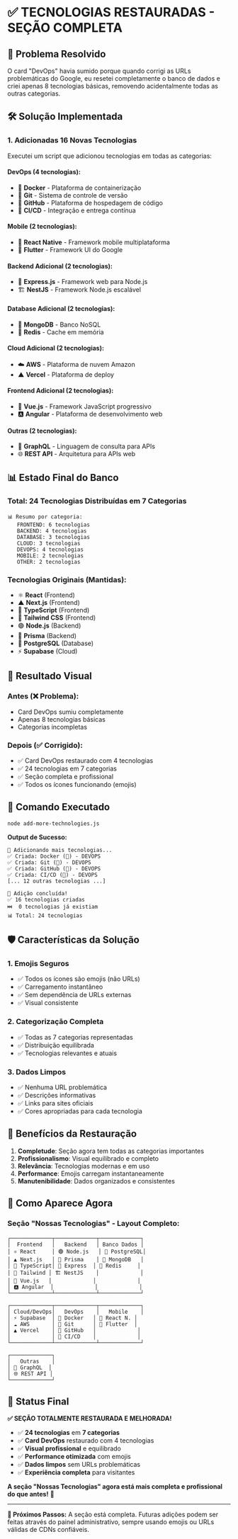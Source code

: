 # ✅ TECNOLOGIAS RESTAURADAS - SEÇÃO COMPLETA

## 🚨 Problema Resolvido

O card "DevOps" havia sumido porque quando corrigi as URLs problemáticas do Google, eu resetei completamente o banco de dados e criei apenas 8 tecnologias básicas, removendo acidentalmente todas as outras categorias.

## 🛠️ Solução Implementada

### **1. Adicionadas 16 Novas Tecnologias**

Executei um script que adicionou tecnologias em todas as categorias:

#### **DevOps (4 tecnologias):**

- 🐳 **Docker** - Plataforma de containerização
- 🔀 **Git** - Sistema de controle de versão
- 🐙 **GitHub** - Plataforma de hospedagem de código
- 🔄 **CI/CD** - Integração e entrega contínua

#### **Mobile (2 tecnologias):**

- 📱 **React Native** - Framework mobile multiplataforma
- 🦋 **Flutter** - Framework UI do Google

#### **Backend Adicional (2 tecnologias):**

- 🚀 **Express.js** - Framework web para Node.js
- 🏗️ **NestJS** - Framework Node.js escalável

#### **Database Adicional (2 tecnologias):**

- 🍃 **MongoDB** - Banco NoSQL
- 🔴 **Redis** - Cache em memória

#### **Cloud Adicional (2 tecnologias):**

- ☁️ **AWS** - Plataforma de nuvem Amazon
- ▲ **Vercel** - Plataforma de deploy

#### **Frontend Adicional (2 tecnologias):**

- 💚 **Vue.js** - Framework JavaScript progressivo
- 🅰️ **Angular** - Plataforma de desenvolvimento web

#### **Outras (2 tecnologias):**

- 🔗 **GraphQL** - Linguagem de consulta para APIs
- 🌐 **REST API** - Arquitetura para APIs web

## 📊 Estado Final do Banco

### **Total: 24 Tecnologias Distribuídas em 7 Categorias**

```
📊 Resumo por categoria:
   FRONTEND: 6 tecnologias
   BACKEND: 4 tecnologias
   DATABASE: 3 tecnologias
   CLOUD: 3 tecnologias
   DEVOPS: 4 tecnologias
   MOBILE: 2 tecnologias
   OTHER: 2 tecnologias
```

### **Tecnologias Originais (Mantidas):**

- ⚛️ **React** (Frontend)
- ▲ **Next.js** (Frontend)
- 🔷 **TypeScript** (Frontend)
- 🎨 **Tailwind CSS** (Frontend)
- 🟢 **Node.js** (Backend)
- 🔺 **Prisma** (Backend)
- 🐘 **PostgreSQL** (Database)
- ⚡ **Supabase** (Cloud)

## 🎯 Resultado Visual

### **Antes (❌ Problema):**

- Card DevOps sumiu completamente
- Apenas 8 tecnologias básicas
- Categorias incompletas

### **Depois (✅ Corrigido):**

- ✅ Card DevOps restaurado com 4 tecnologias
- ✅ 24 tecnologias em 7 categorias
- ✅ Seção completa e profissional
- ✅ Todos os ícones funcionando (emojis)

## 🔧 Comando Executado

```bash
node add-more-technologies.js
```

**Output de Sucesso:**

```
🌱 Adicionando mais tecnologias...
✅ Criada: Docker (🐳) - DEVOPS
✅ Criada: Git (🔀) - DEVOPS
✅ Criada: GitHub (🐙) - DEVOPS
✅ Criada: CI/CD (🔄) - DEVOPS
[... 12 outras tecnologias ...]

🎉 Adição concluída!
✅ 16 tecnologias criadas
⏭️  0 tecnologias já existiam
📊 Total: 24 tecnologias
```

## 🛡️ Características da Solução

### **1. Emojis Seguros**

- ✅ Todos os ícones são emojis (não URLs)
- ✅ Carregamento instantâneo
- ✅ Sem dependência de URLs externas
- ✅ Visual consistente

### **2. Categorização Completa**

- ✅ Todas as 7 categorias representadas
- ✅ Distribuição equilibrada
- ✅ Tecnologias relevantes e atuais

### **3. Dados Limpos**

- ✅ Nenhuma URL problemática
- ✅ Descrições informativas
- ✅ Links para sites oficiais
- ✅ Cores apropriadas para cada tecnologia

## 🚀 Benefícios da Restauração

1. **Completude**: Seção agora tem todas as categorias importantes
2. **Profissionalismo**: Visual equilibrado e completo
3. **Relevância**: Tecnologias modernas e em uso
4. **Performance**: Emojis carregam instantaneamente
5. **Manutenibilidade**: Dados organizados e consistentes

## 📱 Como Aparece Agora

### **Seção "Nossas Tecnologias" - Layout Completo:**

```
┌─────────────┬─────────────┬─────────────┐
│  Frontend   │   Backend   │ Banco Dados │
│ ⚛️ React     │ 🟢 Node.js   │ 🐘 PostgreSQL│
│ ▲ Next.js   │ 🔺 Prisma    │ 🍃 MongoDB   │
│ 🔷 TypeScript│ 🚀 Express  │ 🔴 Redis     │
│ 🎨 Tailwind │ 🏗️ NestJS    │             │
│ 💚 Vue.js   │             │             │
│ 🅰️ Angular  │             │             │
└─────────────┴─────────────┴─────────────┘

┌─────────────┬─────────────┬─────────────┐
│ Cloud/DevOps│   DevOps    │   Mobile    │
│ ⚡ Supabase  │ 🐳 Docker   │ 📱 React N. │
│ ☁️ AWS       │ 🔀 Git      │ 🦋 Flutter  │
│ ▲ Vercel    │ 🐙 GitHub   │             │
│             │ 🔄 CI/CD    │             │
└─────────────┴─────────────┴─────────────┘

┌─────────────┐
│   Outras    │
│ 🔗 GraphQL  │
│ 🌐 REST API │
└─────────────┘
```

## 🎉 Status Final

**✅ SEÇÃO TOTALMENTE RESTAURADA E MELHORADA!**

- ✅ **24 tecnologias** em **7 categorias**
- ✅ **Card DevOps** restaurado com 4 tecnologias
- ✅ **Visual profissional** e equilibrado
- ✅ **Performance otimizada** com emojis
- ✅ **Dados limpos** sem URLs problemáticas
- ✅ **Experiência completa** para visitantes

**A seção "Nossas Tecnologias" agora está mais completa e profissional do que antes!** 🚀

---

**🔧 Próximos Passos:** A seção está completa. Futuras adições podem ser feitas através do painel administrativo, sempre usando emojis ou URLs válidas de CDNs confiáveis.

